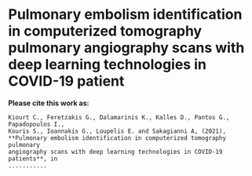 # Pulmonary embolism identification in computerized tomography pulmonary angiography scans with deep learning technologies in COVID-19 patient

**Please cite this work as:**
```
Kiourt C., Feretzakis G., Dalamarinis K., Kalles D., Pantos G., Papadopoulos I.,
Kouris S., Ioannakis G., Loupelis E. and Sakagianni A, (2021), 
**Pulmonary embolism identification in computerized tomography pulmonary 
angiography scans with deep learning technologies in COVID-19 patients**, in 
...........
```

